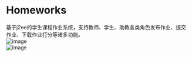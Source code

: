 # Homeworks
基于j2ee的学生课程作业系统，支持教师、学生、助教各类角色发布作业、提交作业、下载作业打分等诸多功能。<br/>
![image](http://ww1.sinaimg.cn/mw690/005zxlfVgw1f5tf7d0v9aj311y0hd764.jpg)<br/>
![image](http://ww4.sinaimg.cn/mw690/005zxlfVgw1f5tf7aofnyj311y0h4tak.jpg)

